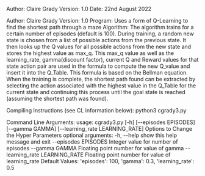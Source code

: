 Author: Claire Grady
Version: 1.0
Date: 22nd August 2022

Author: Claire Grady
Version: 1.0
Program: Uses a form of Q-Learning to find the shortest path through a maze
Algorithm: The algorithm trains for a certain number of episodes (default is 100). During
training, a random new state is chosen from a list of possible actions from the previous state.
It then looks up the Q values for all possible actions from the new state and stores the
highest value as max_q. This max_q value as well as the learning_rate, gamma(discount factor),
current Q and Reward values for that state action pair are used in the formula to compute the
new Q_value and insert it into the Q_Table. This formula is based on the Bellman equation.
When the training is complete, the shortest path found can be extracted by selecting the
action associated with the highest value in the Q_Table for the current state and continuing
this process until the goal state is reached (assuming the shortest path was found).


Compiling Instructions (see CL information below):
python3 cgrady3.py

Command Line Arguments:
usage: cgrady3.py [-h] [--episodes EPISODES] [--gamma GAMMA] [--learning_rate LEARNING_RATE]
    Options to Change the Hyper Parameters
    optional arguments:
    -h, --help            show this help message and exit
    --episodes EPISODES   Integer value for number of episodes
    --gamma GAMMA         Floating point number for value of gamma
    --learning_rate LEARNING_RATE
                          Floating point number for value of learning_rate
Default Values: 'episodes': 100, 'gamma': 0.3, 'learning_rate': 0.5
